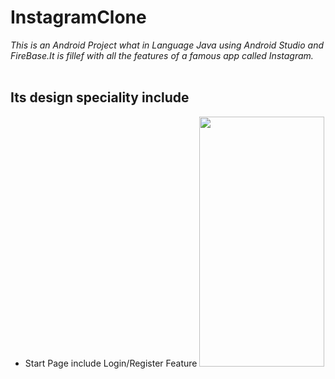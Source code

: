 # InstagramClone
<i>This is an Android Project what in Language Java using Android Studio and FireBase.It is fillef with all the features of a famous app called Instagram.</i>
<br><br>
<h2>Its design speciality include</h2>
<ul>
<li>Start Page include Login/Register Feature
<img src = "https://github.com/nalin-programmer/InstagramClone/blob/master/screenshot/StartingPage.jpg" height="400" width="200">
</ul>
